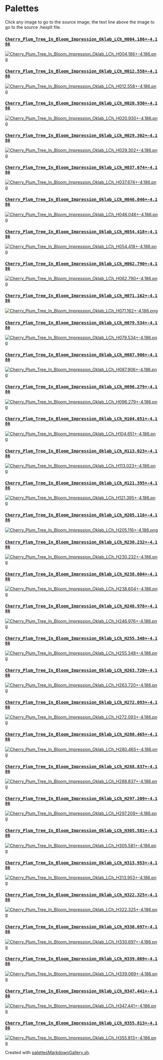 # Palettes

Click any image to go to the source image; the text line above the image to go to the source .hexplt file.

### [`Cherry_Plum_Tree_In_Bloom_Impression_Oklab_LCh_H004.186+-4.186`](Cherry_Plum_Tree_In_Bloom_Impression_Oklab_LCh_H004.186+-4.186.hexplt)

[ ![Cherry_Plum_Tree_In_Bloom_Impression_Oklab_LCh_H004.186+-4.186.png](Cherry_Plum_Tree_In_Bloom_Impression_Oklab_LCh_H004.186+-4.186.png) ](Cherry_Plum_Tree_In_Bloom_Impression_Oklab_LCh_H004.186+-4.186.png)

### [`Cherry_Plum_Tree_In_Bloom_Impression_Oklab_LCh_H012.558+-4.186`](Cherry_Plum_Tree_In_Bloom_Impression_Oklab_LCh_H012.558+-4.186.hexplt)

[ ![Cherry_Plum_Tree_In_Bloom_Impression_Oklab_LCh_H012.558+-4.186.png](Cherry_Plum_Tree_In_Bloom_Impression_Oklab_LCh_H012.558+-4.186.png) ](Cherry_Plum_Tree_In_Bloom_Impression_Oklab_LCh_H012.558+-4.186.png)

### [`Cherry_Plum_Tree_In_Bloom_Impression_Oklab_LCh_H020.930+-4.186`](Cherry_Plum_Tree_In_Bloom_Impression_Oklab_LCh_H020.930+-4.186.hexplt)

[ ![Cherry_Plum_Tree_In_Bloom_Impression_Oklab_LCh_H020.930+-4.186.png](Cherry_Plum_Tree_In_Bloom_Impression_Oklab_LCh_H020.930+-4.186.png) ](Cherry_Plum_Tree_In_Bloom_Impression_Oklab_LCh_H020.930+-4.186.png)

### [`Cherry_Plum_Tree_In_Bloom_Impression_Oklab_LCh_H029.302+-4.186`](Cherry_Plum_Tree_In_Bloom_Impression_Oklab_LCh_H029.302+-4.186.hexplt)

[ ![Cherry_Plum_Tree_In_Bloom_Impression_Oklab_LCh_H029.302+-4.186.png](Cherry_Plum_Tree_In_Bloom_Impression_Oklab_LCh_H029.302+-4.186.png) ](Cherry_Plum_Tree_In_Bloom_Impression_Oklab_LCh_H029.302+-4.186.png)

### [`Cherry_Plum_Tree_In_Bloom_Impression_Oklab_LCh_H037.674+-4.186`](Cherry_Plum_Tree_In_Bloom_Impression_Oklab_LCh_H037.674+-4.186.hexplt)

[ ![Cherry_Plum_Tree_In_Bloom_Impression_Oklab_LCh_H037.674+-4.186.png](Cherry_Plum_Tree_In_Bloom_Impression_Oklab_LCh_H037.674+-4.186.png) ](Cherry_Plum_Tree_In_Bloom_Impression_Oklab_LCh_H037.674+-4.186.png)

### [`Cherry_Plum_Tree_In_Bloom_Impression_Oklab_LCh_H046.046+-4.186`](Cherry_Plum_Tree_In_Bloom_Impression_Oklab_LCh_H046.046+-4.186.hexplt)

[ ![Cherry_Plum_Tree_In_Bloom_Impression_Oklab_LCh_H046.046+-4.186.png](Cherry_Plum_Tree_In_Bloom_Impression_Oklab_LCh_H046.046+-4.186.png) ](Cherry_Plum_Tree_In_Bloom_Impression_Oklab_LCh_H046.046+-4.186.png)

### [`Cherry_Plum_Tree_In_Bloom_Impression_Oklab_LCh_H054.418+-4.186`](Cherry_Plum_Tree_In_Bloom_Impression_Oklab_LCh_H054.418+-4.186.hexplt)

[ ![Cherry_Plum_Tree_In_Bloom_Impression_Oklab_LCh_H054.418+-4.186.png](Cherry_Plum_Tree_In_Bloom_Impression_Oklab_LCh_H054.418+-4.186.png) ](Cherry_Plum_Tree_In_Bloom_Impression_Oklab_LCh_H054.418+-4.186.png)

### [`Cherry_Plum_Tree_In_Bloom_Impression_Oklab_LCh_H062.790+-4.186`](Cherry_Plum_Tree_In_Bloom_Impression_Oklab_LCh_H062.790+-4.186.hexplt)

[ ![Cherry_Plum_Tree_In_Bloom_Impression_Oklab_LCh_H062.790+-4.186.png](Cherry_Plum_Tree_In_Bloom_Impression_Oklab_LCh_H062.790+-4.186.png) ](Cherry_Plum_Tree_In_Bloom_Impression_Oklab_LCh_H062.790+-4.186.png)

### [`Cherry_Plum_Tree_In_Bloom_Impression_Oklab_LCh_H071.162+-4.186`](Cherry_Plum_Tree_In_Bloom_Impression_Oklab_LCh_H071.162+-4.186.hexplt)

[ ![Cherry_Plum_Tree_In_Bloom_Impression_Oklab_LCh_H071.162+-4.186.png](Cherry_Plum_Tree_In_Bloom_Impression_Oklab_LCh_H071.162+-4.186.png) ](Cherry_Plum_Tree_In_Bloom_Impression_Oklab_LCh_H071.162+-4.186.png)

### [`Cherry_Plum_Tree_In_Bloom_Impression_Oklab_LCh_H079.534+-4.186`](Cherry_Plum_Tree_In_Bloom_Impression_Oklab_LCh_H079.534+-4.186.hexplt)

[ ![Cherry_Plum_Tree_In_Bloom_Impression_Oklab_LCh_H079.534+-4.186.png](Cherry_Plum_Tree_In_Bloom_Impression_Oklab_LCh_H079.534+-4.186.png) ](Cherry_Plum_Tree_In_Bloom_Impression_Oklab_LCh_H079.534+-4.186.png)

### [`Cherry_Plum_Tree_In_Bloom_Impression_Oklab_LCh_H087.906+-4.186`](Cherry_Plum_Tree_In_Bloom_Impression_Oklab_LCh_H087.906+-4.186.hexplt)

[ ![Cherry_Plum_Tree_In_Bloom_Impression_Oklab_LCh_H087.906+-4.186.png](Cherry_Plum_Tree_In_Bloom_Impression_Oklab_LCh_H087.906+-4.186.png) ](Cherry_Plum_Tree_In_Bloom_Impression_Oklab_LCh_H087.906+-4.186.png)

### [`Cherry_Plum_Tree_In_Bloom_Impression_Oklab_LCh_H096.279+-4.186`](Cherry_Plum_Tree_In_Bloom_Impression_Oklab_LCh_H096.279+-4.186.hexplt)

[ ![Cherry_Plum_Tree_In_Bloom_Impression_Oklab_LCh_H096.279+-4.186.png](Cherry_Plum_Tree_In_Bloom_Impression_Oklab_LCh_H096.279+-4.186.png) ](Cherry_Plum_Tree_In_Bloom_Impression_Oklab_LCh_H096.279+-4.186.png)

### [`Cherry_Plum_Tree_In_Bloom_Impression_Oklab_LCh_H104.651+-4.186`](Cherry_Plum_Tree_In_Bloom_Impression_Oklab_LCh_H104.651+-4.186.hexplt)

[ ![Cherry_Plum_Tree_In_Bloom_Impression_Oklab_LCh_H104.651+-4.186.png](Cherry_Plum_Tree_In_Bloom_Impression_Oklab_LCh_H104.651+-4.186.png) ](Cherry_Plum_Tree_In_Bloom_Impression_Oklab_LCh_H104.651+-4.186.png)

### [`Cherry_Plum_Tree_In_Bloom_Impression_Oklab_LCh_H113.023+-4.186`](Cherry_Plum_Tree_In_Bloom_Impression_Oklab_LCh_H113.023+-4.186.hexplt)

[ ![Cherry_Plum_Tree_In_Bloom_Impression_Oklab_LCh_H113.023+-4.186.png](Cherry_Plum_Tree_In_Bloom_Impression_Oklab_LCh_H113.023+-4.186.png) ](Cherry_Plum_Tree_In_Bloom_Impression_Oklab_LCh_H113.023+-4.186.png)

### [`Cherry_Plum_Tree_In_Bloom_Impression_Oklab_LCh_H121.395+-4.186`](Cherry_Plum_Tree_In_Bloom_Impression_Oklab_LCh_H121.395+-4.186.hexplt)

[ ![Cherry_Plum_Tree_In_Bloom_Impression_Oklab_LCh_H121.395+-4.186.png](Cherry_Plum_Tree_In_Bloom_Impression_Oklab_LCh_H121.395+-4.186.png) ](Cherry_Plum_Tree_In_Bloom_Impression_Oklab_LCh_H121.395+-4.186.png)

### [`Cherry_Plum_Tree_In_Bloom_Impression_Oklab_LCh_H205.116+-4.186`](Cherry_Plum_Tree_In_Bloom_Impression_Oklab_LCh_H205.116+-4.186.hexplt)

[ ![Cherry_Plum_Tree_In_Bloom_Impression_Oklab_LCh_H205.116+-4.186.png](Cherry_Plum_Tree_In_Bloom_Impression_Oklab_LCh_H205.116+-4.186.png) ](Cherry_Plum_Tree_In_Bloom_Impression_Oklab_LCh_H205.116+-4.186.png)

### [`Cherry_Plum_Tree_In_Bloom_Impression_Oklab_LCh_H230.232+-4.186`](Cherry_Plum_Tree_In_Bloom_Impression_Oklab_LCh_H230.232+-4.186.hexplt)

[ ![Cherry_Plum_Tree_In_Bloom_Impression_Oklab_LCh_H230.232+-4.186.png](Cherry_Plum_Tree_In_Bloom_Impression_Oklab_LCh_H230.232+-4.186.png) ](Cherry_Plum_Tree_In_Bloom_Impression_Oklab_LCh_H230.232+-4.186.png)

### [`Cherry_Plum_Tree_In_Bloom_Impression_Oklab_LCh_H238.604+-4.186`](Cherry_Plum_Tree_In_Bloom_Impression_Oklab_LCh_H238.604+-4.186.hexplt)

[ ![Cherry_Plum_Tree_In_Bloom_Impression_Oklab_LCh_H238.604+-4.186.png](Cherry_Plum_Tree_In_Bloom_Impression_Oklab_LCh_H238.604+-4.186.png) ](Cherry_Plum_Tree_In_Bloom_Impression_Oklab_LCh_H238.604+-4.186.png)

### [`Cherry_Plum_Tree_In_Bloom_Impression_Oklab_LCh_H246.976+-4.186`](Cherry_Plum_Tree_In_Bloom_Impression_Oklab_LCh_H246.976+-4.186.hexplt)

[ ![Cherry_Plum_Tree_In_Bloom_Impression_Oklab_LCh_H246.976+-4.186.png](Cherry_Plum_Tree_In_Bloom_Impression_Oklab_LCh_H246.976+-4.186.png) ](Cherry_Plum_Tree_In_Bloom_Impression_Oklab_LCh_H246.976+-4.186.png)

### [`Cherry_Plum_Tree_In_Bloom_Impression_Oklab_LCh_H255.348+-4.186`](Cherry_Plum_Tree_In_Bloom_Impression_Oklab_LCh_H255.348+-4.186.hexplt)

[ ![Cherry_Plum_Tree_In_Bloom_Impression_Oklab_LCh_H255.348+-4.186.png](Cherry_Plum_Tree_In_Bloom_Impression_Oklab_LCh_H255.348+-4.186.png) ](Cherry_Plum_Tree_In_Bloom_Impression_Oklab_LCh_H255.348+-4.186.png)

### [`Cherry_Plum_Tree_In_Bloom_Impression_Oklab_LCh_H263.720+-4.186`](Cherry_Plum_Tree_In_Bloom_Impression_Oklab_LCh_H263.720+-4.186.hexplt)

[ ![Cherry_Plum_Tree_In_Bloom_Impression_Oklab_LCh_H263.720+-4.186.png](Cherry_Plum_Tree_In_Bloom_Impression_Oklab_LCh_H263.720+-4.186.png) ](Cherry_Plum_Tree_In_Bloom_Impression_Oklab_LCh_H263.720+-4.186.png)

### [`Cherry_Plum_Tree_In_Bloom_Impression_Oklab_LCh_H272.093+-4.186`](Cherry_Plum_Tree_In_Bloom_Impression_Oklab_LCh_H272.093+-4.186.hexplt)

[ ![Cherry_Plum_Tree_In_Bloom_Impression_Oklab_LCh_H272.093+-4.186.png](Cherry_Plum_Tree_In_Bloom_Impression_Oklab_LCh_H272.093+-4.186.png) ](Cherry_Plum_Tree_In_Bloom_Impression_Oklab_LCh_H272.093+-4.186.png)

### [`Cherry_Plum_Tree_In_Bloom_Impression_Oklab_LCh_H280.465+-4.186`](Cherry_Plum_Tree_In_Bloom_Impression_Oklab_LCh_H280.465+-4.186.hexplt)

[ ![Cherry_Plum_Tree_In_Bloom_Impression_Oklab_LCh_H280.465+-4.186.png](Cherry_Plum_Tree_In_Bloom_Impression_Oklab_LCh_H280.465+-4.186.png) ](Cherry_Plum_Tree_In_Bloom_Impression_Oklab_LCh_H280.465+-4.186.png)

### [`Cherry_Plum_Tree_In_Bloom_Impression_Oklab_LCh_H288.837+-4.186`](Cherry_Plum_Tree_In_Bloom_Impression_Oklab_LCh_H288.837+-4.186.hexplt)

[ ![Cherry_Plum_Tree_In_Bloom_Impression_Oklab_LCh_H288.837+-4.186.png](Cherry_Plum_Tree_In_Bloom_Impression_Oklab_LCh_H288.837+-4.186.png) ](Cherry_Plum_Tree_In_Bloom_Impression_Oklab_LCh_H288.837+-4.186.png)

### [`Cherry_Plum_Tree_In_Bloom_Impression_Oklab_LCh_H297.209+-4.186`](Cherry_Plum_Tree_In_Bloom_Impression_Oklab_LCh_H297.209+-4.186.hexplt)

[ ![Cherry_Plum_Tree_In_Bloom_Impression_Oklab_LCh_H297.209+-4.186.png](Cherry_Plum_Tree_In_Bloom_Impression_Oklab_LCh_H297.209+-4.186.png) ](Cherry_Plum_Tree_In_Bloom_Impression_Oklab_LCh_H297.209+-4.186.png)

### [`Cherry_Plum_Tree_In_Bloom_Impression_Oklab_LCh_H305.581+-4.186`](Cherry_Plum_Tree_In_Bloom_Impression_Oklab_LCh_H305.581+-4.186.hexplt)

[ ![Cherry_Plum_Tree_In_Bloom_Impression_Oklab_LCh_H305.581+-4.186.png](Cherry_Plum_Tree_In_Bloom_Impression_Oklab_LCh_H305.581+-4.186.png) ](Cherry_Plum_Tree_In_Bloom_Impression_Oklab_LCh_H305.581+-4.186.png)

### [`Cherry_Plum_Tree_In_Bloom_Impression_Oklab_LCh_H313.953+-4.186`](Cherry_Plum_Tree_In_Bloom_Impression_Oklab_LCh_H313.953+-4.186.hexplt)

[ ![Cherry_Plum_Tree_In_Bloom_Impression_Oklab_LCh_H313.953+-4.186.png](Cherry_Plum_Tree_In_Bloom_Impression_Oklab_LCh_H313.953+-4.186.png) ](Cherry_Plum_Tree_In_Bloom_Impression_Oklab_LCh_H313.953+-4.186.png)

### [`Cherry_Plum_Tree_In_Bloom_Impression_Oklab_LCh_H322.325+-4.186`](Cherry_Plum_Tree_In_Bloom_Impression_Oklab_LCh_H322.325+-4.186.hexplt)

[ ![Cherry_Plum_Tree_In_Bloom_Impression_Oklab_LCh_H322.325+-4.186.png](Cherry_Plum_Tree_In_Bloom_Impression_Oklab_LCh_H322.325+-4.186.png) ](Cherry_Plum_Tree_In_Bloom_Impression_Oklab_LCh_H322.325+-4.186.png)

### [`Cherry_Plum_Tree_In_Bloom_Impression_Oklab_LCh_H330.697+-4.186`](Cherry_Plum_Tree_In_Bloom_Impression_Oklab_LCh_H330.697+-4.186.hexplt)

[ ![Cherry_Plum_Tree_In_Bloom_Impression_Oklab_LCh_H330.697+-4.186.png](Cherry_Plum_Tree_In_Bloom_Impression_Oklab_LCh_H330.697+-4.186.png) ](Cherry_Plum_Tree_In_Bloom_Impression_Oklab_LCh_H330.697+-4.186.png)

### [`Cherry_Plum_Tree_In_Bloom_Impression_Oklab_LCh_H339.069+-4.186`](Cherry_Plum_Tree_In_Bloom_Impression_Oklab_LCh_H339.069+-4.186.hexplt)

[ ![Cherry_Plum_Tree_In_Bloom_Impression_Oklab_LCh_H339.069+-4.186.png](Cherry_Plum_Tree_In_Bloom_Impression_Oklab_LCh_H339.069+-4.186.png) ](Cherry_Plum_Tree_In_Bloom_Impression_Oklab_LCh_H339.069+-4.186.png)

### [`Cherry_Plum_Tree_In_Bloom_Impression_Oklab_LCh_H347.441+-4.186`](Cherry_Plum_Tree_In_Bloom_Impression_Oklab_LCh_H347.441+-4.186.hexplt)

[ ![Cherry_Plum_Tree_In_Bloom_Impression_Oklab_LCh_H347.441+-4.186.png](Cherry_Plum_Tree_In_Bloom_Impression_Oklab_LCh_H347.441+-4.186.png) ](Cherry_Plum_Tree_In_Bloom_Impression_Oklab_LCh_H347.441+-4.186.png)

### [`Cherry_Plum_Tree_In_Bloom_Impression_Oklab_LCh_H355.813+-4.186`](Cherry_Plum_Tree_In_Bloom_Impression_Oklab_LCh_H355.813+-4.186.hexplt)

[ ![Cherry_Plum_Tree_In_Bloom_Impression_Oklab_LCh_H355.813+-4.186.png](Cherry_Plum_Tree_In_Bloom_Impression_Oklab_LCh_H355.813+-4.186.png) ](Cherry_Plum_Tree_In_Bloom_Impression_Oklab_LCh_H355.813+-4.186.png)

Created with [palettesMarkdownGallery.sh](https://github.com/earthbound19/_ebDev/blob/master/scripts/imgAndVideo/palettesMarkdownGallery.sh).